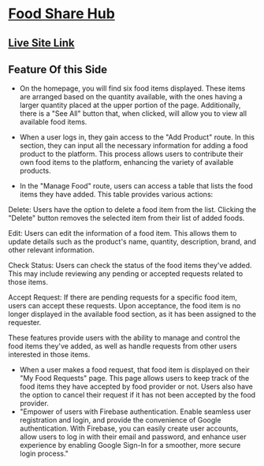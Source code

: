 #  [Food Share Hub]( https://food-share-hub-f2787.web.app/)
## [Live Site Link]( https://food-share-hub-f2787.web.app/)
## Feature Of this Side

- On the homepage, you will find six food items displayed. These items are arranged based on the quantity available, with the ones having a larger quantity placed at the upper portion of the page. Additionally, there is a "See All" button that, when clicked, will allow you to view all available food items. 

 - When a user logs in, they gain access to the "Add Product" route. In this section, they can input all the necessary information for adding a food product to the platform. This process allows users to contribute their own food items to the platform, enhancing the variety of available products.

 - In the "Manage Food" route, users can access a table that lists the food items they have added. This table provides various actions:

Delete: Users have the option to delete a food item from the list. Clicking the "Delete" button removes the selected item from their list of added foods.

Edit: Users can edit the information of a food item. This allows them to update details such as the product's name, quantity, description, brand, and other relevant information.

Check Status: Users can check the status of the food items they've added. This may include reviewing any pending or accepted requests related to those items.

Accept Request: If there are pending requests for a specific food item, users can accept these requests. Upon acceptance, the food item is no longer displayed in the available food section, as it has been assigned to the requester.

These features provide users with the ability to manage and control the food items they've added, as well as handle requests from other users interested in those items.

 - When a user makes a food request, that food item is displayed on their "My Food Requests" page. This page allows users to keep track of the food items they have accepted by  food provider or not. Users also have the option to cancel their request if it has not been accepted by the food provider.
 - "Empower of users with Firebase authentication. Enable seamless user registration and login, and provide the convenience of Google authentication. With Firebase, you can easily create user accounts, allow users to log in with their email and password, and enhance user experience by enabling Google Sign-In for a smoother, more secure login process."
